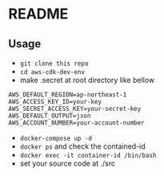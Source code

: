 # README

## Usage
- `git clone this repo`
- `cd aws-cdk-dev-env`
- make .secret at root directory like bellow

```
AWS_DEFAULT_REGION=ap-northeast-1
AWS_ACCESS_KEY_ID=your-key
AWS_SECRET_ACCESS_KEY=your-secret-key
AWS_DEFAULT_OUTPUT=json
AWS_ACCOUNT_NUMBER=your-account-number
```

- `docker-compose up -d`
- `docker ps` and check the contained-id
- `docker exec -it container-id /bin/bash`
- set your source code at ./src
